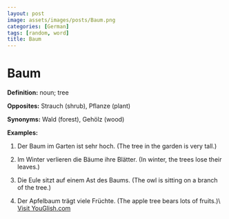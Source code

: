 ```yaml
---
layout: post
image: assets/images/posts/Baum.png
categories: [German]
tags: [random, word]
title: Baum
---
```


# Baum

**Definition:** noun; tree

**Opposites:** Strauch (shrub), Pflanze (plant)

**Synonyms:** Wald (forest), Gehölz (wood)

**Examples:**

1. Der Baum im Garten ist sehr hoch. (The tree in the garden is very tall.)

2. Im Winter verlieren die Bäume ihre Blätter. (In winter, the trees lose their leaves.)

3. Die Eule sitzt auf einem Ast des Baums. (The owl is sitting on a branch of the tree.)

4. Der Apfelbaum trägt viele Früchte. (The apple tree bears lots of fruits.)\ <a id="yg-widget-0" class="youglish-widget" data-query="Baum" data-lang="german" data-components="8412" data-auto-start="0" data-bkg-color="theme_light" data-title="How%20to%20pronounce%20Baum%20in%20German"  rel="nofollow" href="https://youglish.com">Visit YouGlish.com</a><script async src="https://youglish.com/public/emb/widget.js" charset="utf-8"></script>